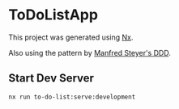 

# ToDoListApp

This project was generated using [Nx](https://nx.dev).

Also using the pattern by [Manfred Steyer's DDD](https://github.com/manfredsteyer/angular-ddd).

## Start Dev Server

```shell
nx run to-do-list:serve:development
```
